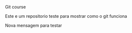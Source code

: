 Git course

Este e um repositorio teste para mostrar como o git funciona


Nova mensagem para testar